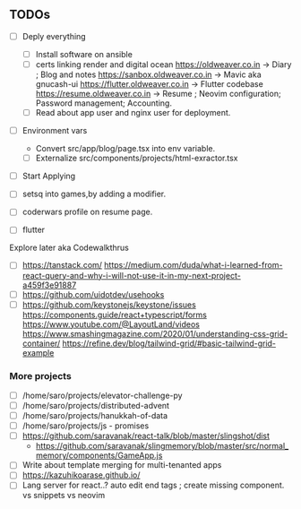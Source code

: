 ## TODOs

- [ ] Deply everything
   - [ ] Install software on ansible
   - [ ] certs linking render and digital ocean
         https://oldweaver.co.in -> Diary ; Blog and notes
         https://sanbox.oldweaver.co.in -> Mavic aka gnucash-ui
         https://flutter.oldweaver.co.in -> Flutter codebase 
         https://resume.oldweaver.co.in -> Resume ; Neovim configuration; Password management; Accounting.
   - [ ] Read about app user and nginx user for deployment.
- [ ] Environment vars 
   - Convert src/app/blog/page.tsx into env variable.
   - [ ] Externalize src/components/projects/html-exractor.tsx
- [ ] Start Applying

- [ ] setsq into games,by adding a modifier. 
- [ ] coderwars profile on resume page.
- [ ] flutter

Explore later aka Codewalkthrus 
- [ ] https://tanstack.com/
      https://medium.com/duda/what-i-learned-from-react-query-and-why-i-will-not-use-it-in-my-next-project-a459f3e91887
- [ ] https://github.com/uidotdev/usehooks
- [ ] https://github.com/keystonejs/keystone/issues
   https://components.guide/react+typescript/forms
https://www.youtube.com/@LayoutLand/videos
https://www.smashingmagazine.com/2020/01/understanding-css-grid-container/
https://refine.dev/blog/tailwind-grid/#basic-tailwind-grid-example

### More projects

 - [ ] /home/saro/projects/elevator-challenge-py
 - [ ] /home/saro/projects/distributed-advent
 - [ ] /home/saro/projects/hanukkah-of-data
 - [ ] /home/saro/projects/js - promises
 - [ ] https://github.com/saravanak/react-talk/blob/master/slingshot/dist
      - https://github.com/saravanak/slingmemory/blob/master/src/normal_memory/components/GameApp.js
 - [ ] Write about template merging for multi-tenanted apps 
 - [ ] https://kazuhikoarase.github.io/
 - [ ]  Lang server for react..?  auto edit end tags ; create missing component. vs snippets vs neovim
